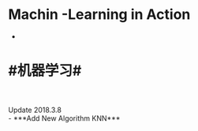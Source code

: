 # Machin -Learning in Action<br />
-
#机器学习#<br />
=
<br />
<br />
Update 2018.3.8<br />
-
***Add New Algorithm KNN***
  
